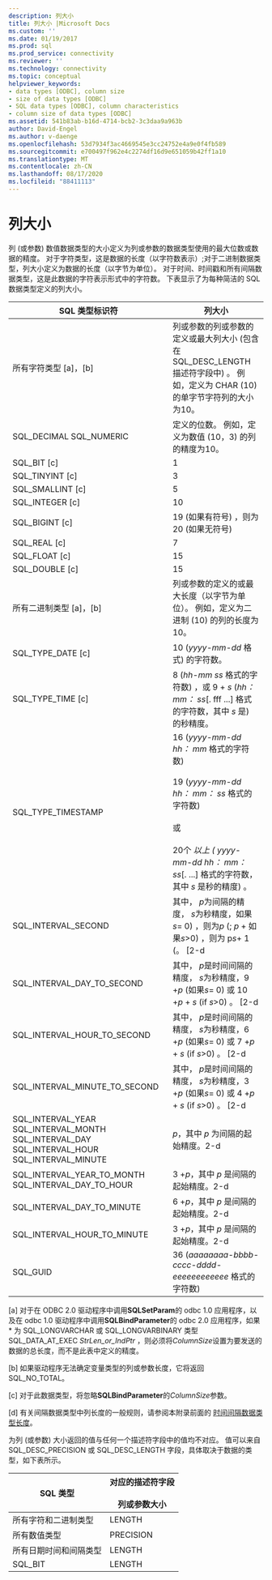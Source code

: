```yaml
---
description: 列大小
title: 列大小 |Microsoft Docs
ms.custom: ''
ms.date: 01/19/2017
ms.prod: sql
ms.prod_service: connectivity
ms.reviewer: ''
ms.technology: connectivity
ms.topic: conceptual
helpviewer_keywords:
- data types [ODBC], column size
- size of data types [ODBC]
- SQL data types [ODBC], column characteristics
- column size of data types [ODBC]
ms.assetid: 541b83ab-b16d-4714-bcb2-3c3daa9a963b
author: David-Engel
ms.author: v-daenge
ms.openlocfilehash: 53d7934f3ac4669545e3cc24752e4a9e0f4fb589
ms.sourcegitcommit: e700497f962e4c2274df16d9e651059b42ff1a10
ms.translationtype: MT
ms.contentlocale: zh-CN
ms.lasthandoff: 08/17/2020
ms.locfileid: "88411113"
---
```

# <a name="column-size"></a>列大小
列 (或参数) 数值数据类型的大小定义为列或参数的数据类型使用的最大位数或数据的精度。 对于字符类型，这是数据的长度（以字符数表示）;对于二进制数据类型，列大小定义为数据的长度（以字节为单位）。 对于时间、时间戳和所有间隔数据类型，这是此数据的字符表示形式中的字符数。 下表显示了为每种简洁的 SQL 数据类型定义的列大小。  
  
|SQL 类型标识符|列大小|  
|-------------------------|-----------------|  
|所有字符类型 [a]，[b]|列或参数的列或参数的定义或最大列大小 (包含在 SQL_DESC_LENGTH 描述符字段中) 。 例如，定义为 CHAR (10) 的单字节字符列的大小为10。|  
|SQL_DECIMAL SQL_NUMERIC|定义的位数。 例如，定义为数值 (10，3) 的列的精度为10。|  
|SQL_BIT [c]|1|  
|SQL_TINYINT [c]|3|  
|SQL_SMALLINT [c]|5|  
|SQL_INTEGER [c]|10|  
|SQL_BIGINT [c]|19 (如果有符号) ，则为 20 (如果无符号) |  
|SQL_REAL [c]|7|  
|SQL_FLOAT [c]|15|  
|SQL_DOUBLE [c]|15|  
|所有二进制类型 [a]，[b]|列或参数的定义的或最大长度（以字节为单位）。 例如，定义为二进制 (10) 的列的长度为10。|  
|SQL_TYPE_DATE [c]|10 (*yyyy-mm-dd* 格式) 的字符数。|  
|SQL_TYPE_TIME [c]|8 (*hh-mm ss* 格式的字符数) ，或 9 + *s* (*hh： mm： ss*[. fff ...] 格式的字符数，其中 *s* 是) 的秒精度。|  
|SQL_TYPE_TIMESTAMP|16 (*yyyy-mm-dd hh： mm* 格式的字符数) <br /><br /> 19 (*yyyy-mm-dd* *hh： mm： ss* 格式的字符数) <br /><br /> 或<br /><br /> 20个 *以上 (* *yyyy-mm-dd hh： mm： ss*[. ...] 格式的字符数，其中 *s* 是秒的精度) 。|  
|SQL_INTERVAL_SECOND|其中， *p*为间隔的精度， *s*为秒精度，如果*s*= 0) ，则为*p* (; *p* + 如果*s*>0) ，则为 p*s*+ 1 (。 [2-d|  
|SQL_INTERVAL_DAY_TO_SECOND|其中， *p*是时间间隔的精度， *s*为秒精度，9 +*p* (如果*s*= 0) 或 10 +*p* + *s* (if *s*>0) 。 [2-d|  
|SQL_INTERVAL_HOUR_TO_SECOND|其中， *p*是时间间隔的精度， *s*为秒精度，6 +*p* (如果*s*= 0) 或 7 +*p* + *s* (if *s*>0) 。 [2-d|  
|SQL_INTERVAL_MINUTE_TO_SECOND|其中， *p*是时间间隔的精度， *s*为秒精度，3 +*p* (如果*s*= 0) 或 4 +*p* + *s* (if *s*>0) 。 [2-d|  
|SQL_INTERVAL_YEAR SQL_INTERVAL_MONTH SQL_INTERVAL_DAY SQL_INTERVAL_HOUR SQL_INTERVAL_MINUTE|*p*，其中 *p* 为间隔的起始精度。2-d|  
|SQL_INTERVAL_YEAR_TO_MONTH SQL_INTERVAL_DAY_TO_HOUR|3 +*p*，其中 *p* 是间隔的起始精度。2-d|  
|SQL_INTERVAL_DAY_TO_MINUTE|6 +*p*，其中 *p* 是间隔的起始精度。2-d|  
|SQL_INTERVAL_HOUR_TO_MINUTE|3 +*p*，其中 *p* 是间隔的起始精度。2-d|  
|SQL_GUID|36 (*aaaaaaaa-bbbb-cccc-dddd-eeeeeeeeeeee* 格式的字符数) |  
  
 [a] 对于在 ODBC 2.0 驱动程序中调用**SQLSetParam**的 odbc 1.0 应用程序，以及在 odbc 1.0 驱动程序中调用**SQLBindParameter**的 odbc 2.0 应用程序，如果 \* 为 SQL_LONGVARCHAR 或 SQL_LONGVARBINARY 类型 SQL_DATA_AT_EXEC *StrLen_or_IndPtr* ，则必须将*ColumnSize*设置为要发送的数据的总长度，而不是此表中定义的精度。  
  
 [b] 如果驱动程序无法确定变量类型的列或参数长度，它将返回 SQL_NO_TOTAL。  
  
 [c] 对于此数据类型，将忽略**SQLBindParameter**的*ColumnSize*参数。  
  
 [d] 有关间隔数据类型中列长度的一般规则，请参阅本附录前面的 [时间间隔数据类型长度](../../../odbc/reference/appendixes/interval-data-type-length.md)。  
  
 为列 (或参数) 大小返回的值与任何一个描述符字段中的值均不对应。 值可以来自 SQL_DESC_PRECISION 或 SQL_DESC_LENGTH 字段，具体取决于数据的类型，如下表所示。  
  
|SQL 类型|对应的描述符字段<br /><br /> 列或参数大小|  
|--------------|--------------------------------------------------------------------|  
|所有字符和二进制类型|LENGTH|  
|所有数值类型|PRECISION|  
|所有日期时间和间隔类型|LENGTH|  
|SQL_BIT|LENGTH|

